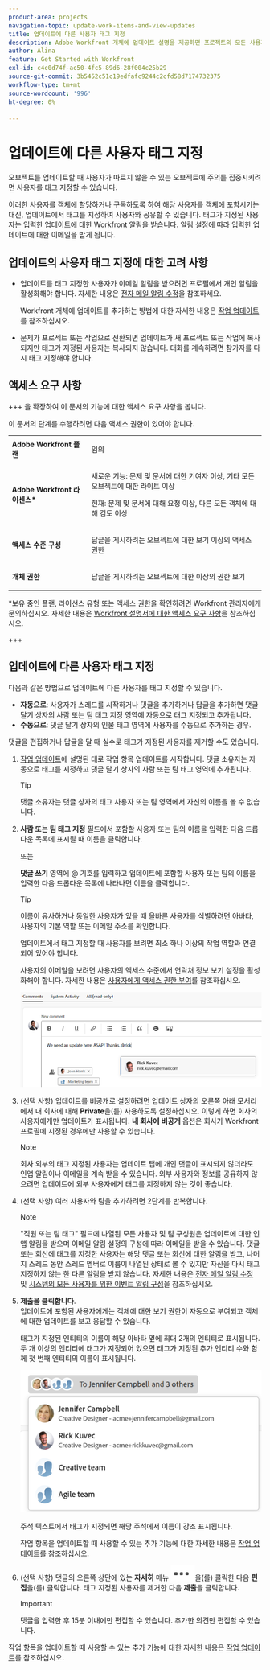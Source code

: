 ```yaml
---
product-area: projects
navigation-topic: update-work-items-and-view-updates
title: 업데이트에 다른 사용자 태그 지정
description: Adobe Workfront 개체에 업데이트 설명을 제공하면 프로젝트의 모든 사용자가 제출된 정보를 볼 수 있습니다. 그러나 프로젝트에 없는 사용자가 이 정보를 볼 때 혜택을 받을 때가 있을 수 있습니다. 프로젝트에 해당 사용자를 포함시키는 대신 업데이트에 태그를 지정하여 사용자와 공유할 수 있습니다. 태그 지정된 사용자가 이벤트 알림을 받습니다.
author: Alina
feature: Get Started with Workfront
exl-id: c4c0d74f-ac50-4fc5-89d6-28f004c25b29
source-git-commit: 3b5452c51c19edfafc9244c2cfd58d7174732375
workflow-type: tm+mt
source-wordcount: '996'
ht-degree: 0%

---
```


# 업데이트에 다른 사용자 태그 지정

<!--Audited: April, 2024-->

<!--
>[!IMPORTANT]
>
>We are currently redesigning the commenting experience in Adobe Workfront.
>
>Depending on what objects you access the commenting experience for, you might see the following functionality for the Updates section:
>* The new experience
>* The legacy experience
>* The new and the legacy experience
>
>For more information about the new commenting experience and its availability, see [New commenting experience](../../product-announcements/betas/new-commenting-experience-beta/unified-commenting-experience.md). 
>
><Span class="preview"> The legacy commenting experience has been removed from projects, tasks, issues, and documents in the Preview environment. </span>
>
>The new commenting experience is available only for the Updates section of Workfront objects, and it is not available when you access updates from the following areas:
>
> * Home
> * Summary panel in lists
> * Summary panel in timesheets 
> * Summary panel in the Workload Balancer
>
><span class="preview">The new commenting experience is available in the Summary panel in lists, timesheets, and the Workload Balancer in the Preview environment and in the Production environment for customers who have opted for the fast release process. </span> 
-->

오브젝트를 업데이트할 때 사용자가 따르지 않을 수 있는 오브젝트에 주의를 집중시키려면 사용자를 태그 지정할 수 있습니다.

이러한 사용자를 객체에 할당하거나 구독하도록 하여 해당 사용자를 객체에 포함시키는 대신, 업데이트에서 태그를 지정하여 사용자와 공유할 수 있습니다. 태그가 지정된 사용자는 입력한 업데이트에 대한 Workfront 알림을 받습니다. 알림 설정에 따라 입력한 업데이트에 대한 이메일을 받게 됩니다.

## 업데이트의 사용자 태그 지정에 대한 고려 사항

* 업데이트를 태그 지정한 사용자가 이메일 알림을 받으려면 프로필에서 개인 알림을 활성화해야 합니다. 자세한 내용은 [전자 메일 알림 수정](../../workfront-basics/using-notifications/activate-or-deactivate-your-own-event-notifications.md)을 참조하세요.

  Workfront 개체에 업데이트를 추가하는 방법에 대한 자세한 내용은 [작업 업데이트](../../workfront-basics/updating-work-items-and-viewing-updates/update-work.md)를 참조하십시오.

* 문제가 프로젝트 또는 작업으로 전환되면 업데이트가 새 프로젝트 또는 작업에 복사되지만 태그가 지정된 사용자는 복사되지 않습니다. 대화를 계속하려면 참가자를 다시 태그 지정해야 합니다.

## 액세스 요구 사항

+++ 을 확장하여 이 문서의 기능에 대한 액세스 요구 사항을 봅니다. 

이 문서의 단계를 수행하려면 다음 액세스 권한이 있어야 합니다.

<table style="table-layout:auto">
 <col> 
 <col> 
 <tbody> 
  <tr> 
   <td role="rowheader"><strong>Adobe Workfront 플랜</strong></td> 
   <td> <p>임의</p> </td> 
  </tr> 
  <tr> 
   <td role="rowheader"><strong>Adobe Workfront 라이센스*</strong></td> 
   <td> <p>새로운 기능: 문제 및 문서에 대한 기여자 이상, 기타 모든 오브젝트에 대한 라이트 이상</p>
   <p>현재: 문제 및 문서에 대해 요청 이상, 다른 모든 객체에 대해 검토 이상</p> </td> 
  </tr> 
  <tr> 
   <td role="rowheader"><strong>액세스 수준 구성</strong></td> 
   <td> <p>답글을 게시하려는 오브젝트에 대한 보기 이상의 액세스 권한</p> </td> 
  </tr> 
  <tr> 
   <td role="rowheader"><strong>개체 권한</strong></td> 
   <td> <p>답글을 게시하려는 오브젝트에 대한 이상의 권한 보기</p> </td> 
  </tr> 
 </tbody> 
</table>

*보유 중인 플랜, 라이선스 유형 또는 액세스 권한을 확인하려면 Workfront 관리자에게 문의하십시오. 자세한 내용은 [Workfront 설명서에 대한 액세스 요구 사항](/help/quicksilver/administration-and-setup/add-users/access-levels-and-object-permissions/access-level-requirements-in-documentation.md)을 참조하십시오.

+++

## 업데이트에 다른 사용자 태그 지정

다음과 같은 방법으로 업데이트에 다른 사용자를 태그 지정할 수 있습니다.

* **자동으로**: 사용자가 스레드를 시작하거나 댓글을 추가하거나 답글을 추가하면 댓글 달기 상자의 사람 또는 팀 태그 지정 영역에 자동으로 태그 지정되고 추가됩니다.
* **수동으로**: 댓글 달기 상자의 인물 태그 영역에 사용자를 수동으로 추가하는 경우.

댓글을 편집하거나 답글을 달 때 실수로 태그가 지정된 사용자를 제거할 수도 있습니다.

1. [작업 업데이트](../../workfront-basics/updating-work-items-and-viewing-updates/update-work.md)에 설명된 대로 작업 항목 업데이트를 시작합니다. 댓글 소유자는 자동으로 태그를 지정하고 댓글 달기 상자의 사람 또는 팀 태그 영역에 추가됩니다.

   >[!TIP]
   >
   >댓글 소유자는 댓글 상자의 태그 사용자 또는 팀 영역에서 자신의 이름을 볼 수 없습니다.

1. **사람 또는 팀 태그 지정** 필드에서 포함할 사용자 또는 팀의 이름을 입력한 다음 드롭다운 목록에 표시될 때 이름을 클릭합니다.

   또는

   **댓글 쓰기** 영역에 @ 기호를 입력하고 업데이트에 포함할 사용자 또는 팀의 이름을 입력한 다음 드롭다운 목록에 나타나면 이름을 클릭합니다.

   >[!TIP]
   > 
   >이름이 유사하거나 동일한 사용자가 있을 때 올바른 사용자를 식별하려면 아바타, 사용자의 기본 역할 또는 이메일 주소를 확인합니다.
   > 
   >업데이트에서 태그 지정할 때 사용자를 보려면 최소 하나 이상의 작업 역할과 연결되어 있어야 합니다.
   > 
   >사용자의 이메일을 보려면 사용자의 액세스 수준에서 연락처 정보 보기 설정을 활성화해야 합니다. 자세한 내용은 [사용자에게 액세스 권한 부여](../../administration-and-setup/add-users/configure-and-grant-access/grant-access-other-users.md)를 참조하십시오.

   ![사용자 태그 지정](assets/tag-others-unified-commenting-with-all-tab.png)

1. (선택 사항) 업데이트를 비공개로 설정하려면 업데이트 상자의 오른쪽 아래 모서리에서 내 회사에 대해 **Private**&#x200B;을(를) 사용하도록 설정하십시오. 이렇게 하면 회사의 사용자에게만 업데이트가 표시됩니다. **내 회사에 비공개** 옵션은 회사가 Workfront 프로필에 지정된 경우에만 사용할 수 있습니다.

   >[!NOTE]
   >
   >회사 외부의 태그 지정된 사용자는 업데이트 탭에 개인 댓글이 표시되지 않더라도 인앱 알림이나 이메일을 계속 받을 수 있습니다. 외부 사용자와 정보를 공유하지 않으려면 업데이트에 외부 사용자에게 태그를 지정하지 않는 것이 좋습니다.

1. (선택 사항) 여러 사용자와 팀을 추가하려면 2단계를 반복합니다. <!--insure this stays accurate-->

   >[!NOTE]
   >
   >&quot;직원 또는 팀 태그&quot; 필드에 나열된 모든 사용자 및 팀 구성원은 업데이트에 대한 인앱 알림을 받으며 이메일 알림 설정의 구성에 따라 이메일을 받을 수 있습니다. 댓글 또는 회신에 태그를 지정한 사용자는 해당 댓글 또는 회신에 대한 알림을 받고, 나머지 스레드 동안 스레드 멤버로 이름이 나열된 상태로 볼 수 있지만 자신을 다시 태그 지정하지 않는 한 다른 알림을 받지 않습니다. 자세한 내용은 [전자 메일 알림 수정](../../workfront-basics/using-notifications/activate-or-deactivate-your-own-event-notifications.md) 및 [시스템의 모든 사용자를 위한 이벤트 알림 구성](../../administration-and-setup/manage-workfront/emails/configure-event-notifications-for-everyone-in-the-system.md)을 참조하십시오.

1. **제출을 클릭합니다**.\
   업데이트에 포함된 사용자에게는 객체에 대한 보기 권한이 자동으로 부여되고 객체에 대한 업데이트를 보고 응답할 수 있습니다.

   태그가 지정된 엔티티의 이름이 해당 아바타 옆에 최대 2개의 엔티티로 표시됩니다. 두 개 이상의 엔티티에 태그가 지정되어 있으면 태그가 지정된 추가 엔티티 수와 함께 첫 번째 엔티티의 이름이 표시됩니다.

   ![](assets/members-icons-expanded-unshimmed.png)

   주석 텍스트에서 태그가 지정되면 해당 주석에서 이름이 강조 표시됩니다.

   작업 항목을 업데이트할 때 사용할 수 있는 추가 기능에 대한 자세한 내용은 [작업 업데이트](../../workfront-basics/updating-work-items-and-viewing-updates/update-work.md)를 참조하십시오.

1. (선택 사항) 댓글의 오른쪽 상단에 있는 **자세히** 메뉴 ![](assets/more-menu.png)을(를) 클릭한 다음 **편집**&#x200B;을(를) 클릭합니다. 태그 지정된 사용자를 제거한 다음 **제출**&#x200B;을 클릭합니다.

   >[!IMPORTANT]
   >
   >댓글을 입력한 후 15분 이내에만 편집할 수 있습니다. 추가한 의견만 편집할 수 있습니다.


<!--
   >[!TIP]
   >
   >When using the legacy commenting experience to add comments and replies, comment owners that were not specifically tagged cannot be manually removed by people who use the new commenting experience.
-->

<!--
### Tag others on updates in the legacy Updates section

You can manually tag users in the legacy Updates section. 

1. Begin updating a work item, as described in [Update work](../../workfront-basics/updating-work-items-and-viewing-updates/update-work.md).
1. In the **Notify** field, begin typing the name of the user or team you want to include, then click the name when it appears in the drop-down list.

   Or

   Type the @ symbol in the **Start a new update** area, begin typing the name of the user or team you want to include on the update, then click the name when it appears in the drop-down list.

   >[!TIP]
   >
   >To identify the correct user when there are users with similar or identical names, notice the avatar, the user's Primary Role, or their email address. 
   >
   >Users must be associated with at least one job role to view it as you tag them in an update. 
   >
   >You must have the View Contact Info setting enabled in your access level for Users to view users' emails. For information, see [Grant access to users](../../administration-and-setup/add-users/configure-and-grant-access/grant-access-other-users.md).

   ![](assets/tag-users-in-update.png)

1. (Optional) To make the update private, enable **Private to my company** in the lower-right corner of the update box. This makes the update visible just to users in your company. The **Private to my company** option is available only when a Company is specified in your Workfront profile. 

   >[!NOTE]
   >
   >Tagged users outside the company could still receive an in-app notification or email, even though they will not see the private comments on the Updates tab. We recommend not to tag external users on an update if you do not want to share the information with them.  

1. (Optional) To add multiple users and teams, repeat step 2.

   >[!NOTE]
   >
   >All users and team members listed in the Notify field receive an in-app notification for the update and might receive an email, depending on the configuration of their email notification settings. Users who tag themselves in a comment or reply receive a notification for that comment or reply and can see their name in the Notify field for the remainder of the thread, but they do not receive another notification unless they tag themselves again. For more information, see [Modify your own email notifications](../../workfront-basics/using-notifications/activate-or-deactivate-your-own-event-notifications.md) and [Configure event notifications for everyone in the system](../../administration-and-setup/manage-workfront/emails/configure-event-notifications-for-everyone-in-the-system.md).

1. Click **Update**.  
   Users included in the update are automatically granted View permission to the object and can view and respond to updates made to the object.

   You can see who has been tagged in each reply at the top of the update thread. These users, along with any users subscribed to the object, receive a notification whenever an update or reply is made on the object.

   ![](assets/tagging-transparency-350x192.png)
-->

작업 항목을 업데이트할 때 사용할 수 있는 추가 기능에 대한 자세한 내용은 [작업 업데이트](../../workfront-basics/updating-work-items-and-viewing-updates/update-work.md)를 참조하십시오.



